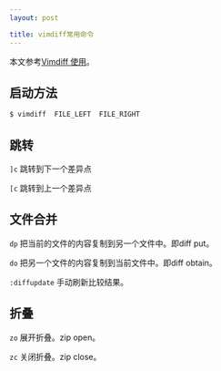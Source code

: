 ```yaml
---
layout: post

title: vimdiff常用命令
---
```


本文参考[Vimdiff 使用](http://www.ibm.com/developerworks/cn/linux/l-vimdiff)。

## 启动方法

```bash
$ vimdiff  FILE_LEFT  FILE_RIGHT
```

## 跳转

`]c` 跳转到下一个差异点

`[c` 跳转到上一个差异点

## 文件合并

`dp` 把当前的文件的内容复制到另一个文件中。即diff put。

`do` 把另一个文件的内容复制到当前文件中。即diff obtain。

`:diffupdate` 手动刷新比较结果。

## 折叠

`zo` 展开折叠。zip open。

`zc` 关闭折叠。zip close。
